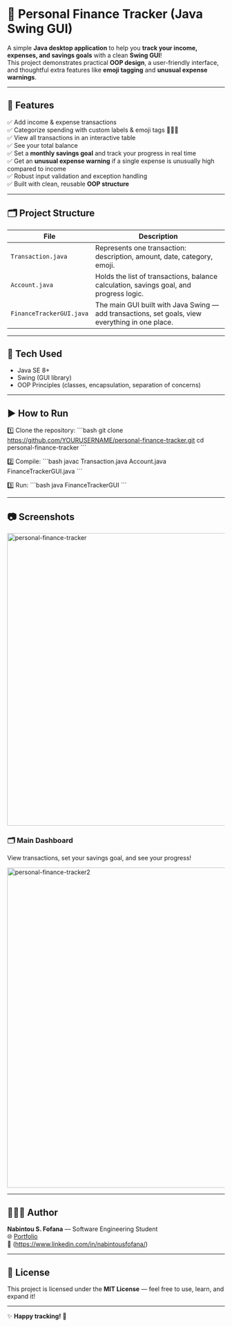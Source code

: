 # 💸 Personal Finance Tracker (Java Swing GUI)

A simple **Java desktop application** to help you **track your income, expenses, and savings goals** with a clean **Swing GUI**!  
This project demonstrates practical **OOP design**, a user-friendly interface, and thoughtful extra features like **emoji tagging** and **unusual expense warnings**.

---

## 📌 Features

✅ Add income & expense transactions  
✅ Categorize spending with custom labels & emoji tags 🛒🍔💡  
✅ View all transactions in an interactive table  
✅ See your total balance  
✅ Set a **monthly savings goal** and track your progress in real time  
✅ Get an **unusual expense warning** if a single expense is unusually high compared to income  
✅ Robust input validation and exception handling  
✅ Built with clean, reusable **OOP structure**

---

## 🗂️ Project Structure

| File | Description |
|------|--------------|
| `Transaction.java` | Represents one transaction: description, amount, date, category, emoji. |
| `Account.java` | Holds the list of transactions, balance calculation, savings goal, and progress logic. |
| `FinanceTrackerGUI.java` | The main GUI built with Java Swing — add transactions, set goals, view everything in one place. |

---

## 🎨 Tech Used

- Java SE 8+
- Swing (GUI library)
- OOP Principles (classes, encapsulation, separation of concerns)

---

## ▶️ How to Run

1️⃣ Clone the repository:
\`\`\`bash
git clone https://github.com/YOURUSERNAME/personal-finance-tracker.git
cd personal-finance-tracker
\`\`\`

2️⃣ Compile:
\`\`\`bash
javac Transaction.java Account.java FinanceTrackerGUI.java
\`\`\`

3️⃣ Run:
\`\`\`bash
java FinanceTrackerGUI
\`\`\`

---

## 📷 Screenshots

<img width="867" height="678" alt="personal-finance-tracker" src="https://github.com/user-attachments/assets/bf8902a4-ec3e-46f9-b169-cc5fd4cd35d9" />


### 🗂️ Main Dashboard

View transactions, set your savings goal, and see your progress!

<img width="992" height="742" alt="personal-finance-tracker2" src="https://github.com/user-attachments/assets/18663481-dde1-4dc6-9d54-de1d0e24e30a" />

---

## 👩🏽‍💻 Author

**Nabintou S. Fofana** — Software Engineering Student  
🌐 [Portfolio](https://nabintousfofana.github.io/my_portfolio/)  
🔗 (https://www.linkedin.com/in/nabintousfofana/)

---

## 📜 License

This project is licensed under the **MIT License** — feel free to use, learn, and expand it!

---

✨ **Happy tracking!** 🚀
